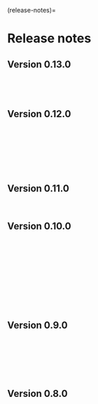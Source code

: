 (release-notes)=

# Release notes

## Version 0.13.0
```{include} /release-notes/0.13.3.md
```
```{include} /release-notes/0.13.2.md
```
```{include} /release-notes/0.13.1.md
```
```{include} /release-notes/0.13.0.md
```

## Version 0.12.0
```{include} /release-notes/0.12.7.md
```
```{include} /release-notes/0.12.6.md
```
```{include} /release-notes/0.12.5.md
```
```{include} /release-notes/0.12.4.md
```
```{include} /release-notes/0.12.3.md
```
```{include} /release-notes/0.12.2.md
```
```{include} /release-notes/0.12.1.md
```
```{include} /release-notes/0.12.0.md
```

## Version 0.11.0
```{include} /release-notes/0.11.1.md
```
```{include} /release-notes/0.11.0.md
```

## Version 0.10.0
```{include} /release-notes/0.10.11.md
```
```{include} /release-notes/0.10.10.md
```
```{include} /release-notes/0.10.9.md
```
```{include} /release-notes/0.10.8.md
```
```{include} /release-notes/0.10.7.md
```
```{include} /release-notes/0.10.6.md
```
```{include} /release-notes/0.10.5.md
```
```{include} /release-notes/0.10.4.md
```
```{include} /release-notes/0.10.3.md
```
```{include} /release-notes/0.10.2.md
```
```{include} /release-notes/0.10.1.md
```
```{include} /release-notes/0.10.0.md
```

## Version 0.9.0
```{include} /release-notes/0.9.6.md
```
```{include} /release-notes/0.9.5.md
```
```{include} /release-notes/0.9.4.md
```
```{include} /release-notes/0.9.3.md
```
```{include} /release-notes/0.9.2.md
```
```{include} /release-notes/0.9.1.md
```
```{include} /release-notes/0.9.0.md
```

## Version 0.8.0
```{include} /release-notes/0.8.1.md
```
```{include} /release-notes/0.8.0.md
```
